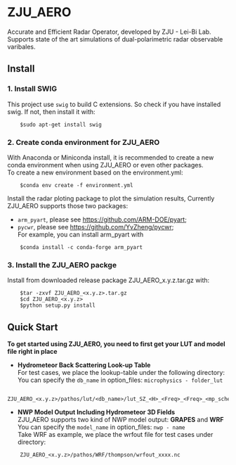 <!--
 * @Description: Readme for ZJU_AERO
 * @Author: Hejun Xie
 * @Date: 2020-04-06 20:52:07
 * @LastEditors: Hejun Xie
 * @LastEditTime: 2021-10-21 16:23:33
 -->
# ZJU_AERO
Accurate and Efficient Radar Operator, developed by ZJU - Lei-Bi Lab.  
Supports state of the art simulations of dual-polarimetric radar observable varibales.

## Install
### 1. Install SWIG
This project use `swig` to build C extensions. So check if you have installed swig.
If not, then install it with:
```
    $sudo apt-get install swig
```

### 2. Create conda environment for ZJU_AERO
With Anaconda or Miniconda install, it is recommended to create a new conda environment when using ZJU_AERO or even other packages.  
To create a new environment based on the environment.yml:

```
    $conda env create -f environment.yml
```

Install the radar ploting package to plot the simulation results, 
Currently ZJU_AERO supports those two packages:
* `arm_pyart`, please see https://github.com/ARM-DOE/pyart;
* `pycwr`, please see https://github.com/YvZheng/pycwr;  
For example, you can install arm_pyart with
```
    $conda install -c conda-forge arm_pyart
```

### 3. Install the ZJU_AERO packge
Install from downloaded release package ZJU_AERO_x.y.z.tar.gz with:

```
    $tar -zxvf ZJU_AERO_<x.y.z>.tar.gz
    $cd ZJU_AERO_<x.y.z>
    $python setup.py install
```

## Quick Start

**To get started using ZJU_AERO, you need to first get your LUT and model file right in place**

* **Hydrometeor Back Scattering Look-up Table**  
For test cases, we place the lookup-table under the following directory:  
You can specify the `db_name` in option_files: `microphysics - folder_lut`
```
    ZJU_AERO_<x.y.z>/pathos/lut/<db_name>/lut_SZ_<H>_<Freq>_<Freq>_<mp_scheme>_Level<A/B/C>.nc
```

* **NWP Model Output Including Hydrometeor 3D Fields**  
ZJU_AERO supports two kind of NWP model output: **GRAPES** and **WRF**  
You can specify the `model_name` in option_files: `nwp - name`  
Take WRF as example, we place the wrfout file for test cases under directory:  
```
    ZJU_AERO_<x.y.z>/pathos/WRF/thompson/wrfout_xxxx.nc
```
